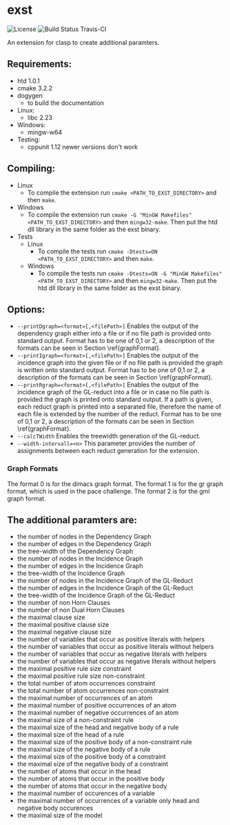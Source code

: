 # exst

![License](http://img.shields.io/badge/license-GPLv3-blue.svg)
![Build Status Travis-CI](https://travis-ci.org/Budddy/additional-stats.svg?branch=master)

An extension for clasp to create additional paramters.

## Requirements:
- htd 1.0.1
- cmake 3.2.2
- dogygen 
  - to build the documentation
- Linux:
  - libc 2.23
- Windows:
  - mingw-w64
- Testing:
  - cppunit 1.12 newer versions don't work

## Compiling:
- Linux
  - To compile the extension run `cmake <PATH_TO_EXST_DIRECTORY>` and then `make`.
- Windows
  - To compile the extension run `cmake -G "MinGW Makefiles" <PATH_TO_EXST_DIRECTORY>` and then `mingw32-make`. Then put the htd dll library in the same folder as the exst binary.
- Tests
  - Linux
    - To compile the tests run `cmake -Dtests=ON <PATH_TO_EXST_DIRECTORY>` and then `make`.
  - Windows
    - To compile the tests run `cmake -Dtests=ON -G "MinGW Makefiles" <PATH_TO_EXST_DIRECTORY>` and then `mingw32-make`. Then put the htd dll library in the same folder as the exst binary.

## Options:
- `--printDgraph=<format>[,<filePath>]`
  Enables the output of the dependency graph either into a file or if no file path is provided onto standard output. Format has to be one of 0,1 or 2, a description of the formats can be seen in Section \ref{graphFormat}.  
- `--printIgraph=<format>[,<filePath>]`
  Enables the output of the incidence graph into the given file or if no file path is provided the graph is written onto standard output. Format has to be one of 0,1 or 2, a description of the formats can be seen in Section \ref{graphFormat}.  
- `--printRgraph=<format>[,<filePath>]`
  Enables the output of the incidence graph of the GL-reduct into a file or in case no file path is provided the graph is printed onto standard output. If a path is given, each reduct graph is printed into a separated file, therefore the name of each file is extended by the number of the reduct. Format has to be one of 0,1 or 2, a description of the formats can be seen in Section \ref{graphFormat}.  
- `--calcTWidth`
  Enables the treewidth generation of the GL-reduct.  
- `--width-intervall=<n>`
  This parameter provides the number of assignments between each reduct generation for the extension.  

### Graph Formats
The format 0 is for the dimacs graph format.
The format 1 is for the gr graph format, which is used in the pace challenge.
The format 2 is for the gml graph format.

## The additional paramters are:
- the number of nodes in the Dependency Graph
- the number of edges in the Dependency Graph
- the tree-width of the Dependency Graph
- the number of nodes in the Incidence Graph
- the number of edges in the Incidence Graph
- the tree-width of the Incidence Graph
- the number of nodes in the Incidence Graph of the GL-Reduct
- the number of edges in the Incidence Graph of the GL-Reduct
- the tree-width of the Incidence Graph of the GL-Reduct
- the number of non Horn Clauses
- the number of non Dual Horn Clauses
- the maximal clause size
- the maximal positive clause size
- the maximal negative clause size
- the number of variables that occur as positive literals with helpers
- the number of variables that occur as positive literals without helpers
- the number of variables that occur as negative literals with helpers
- the number of variables that occur as negative literals without helpers
- the maximal positive rule size constraint
- the maximal positive rule size non-constraint
- the total number of atom occurrences constraint
- the total number of atom occurrences non-constraint
- the maximal number of occurrences of an atom
- the maximal number of positive occurrences of an atom
- the maximal number of negative occurrences of an atom
- the maximal size of a non-constraint rule
- the maximal size of the head and negative body of a rule
- the maximal size of the head of a rule
- the maximal size of the positive body of a non-constraint rule
- the maximal size of the negative body of a rule
- the maximal size of the positive body of a constraint
- the maximal size of the negative body of a constraint
- the number of atoms that occur in the head
- the number of atoms that occur in the positive body
- the number of atoms that occur in the negative body
- the maximal number of occurences of a variable
- the maximal number of occurrences of a variable only head and negative body occurences
- the maximal size of the model
